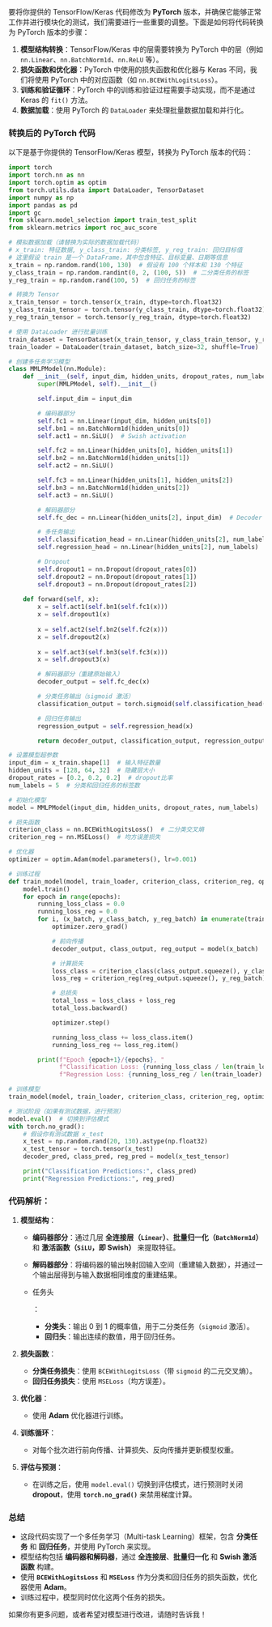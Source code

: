 要将你提供的 TensorFlow/Keras 代码修改为 **PyTorch** 版本，并确保它能够正常工作并进行模块化的测试，我们需要进行一些重要的调整。下面是如何将代码转换为 PyTorch 版本的步骤：

1. **模型结构转换**：TensorFlow/Keras 中的层需要转换为 PyTorch 中的层（例如 `nn.Linear`、`nn.BatchNorm1d`、`nn.ReLU` 等）。
2. **损失函数和优化器**：PyTorch 中使用的损失函数和优化器与 Keras 不同，我们将使用 PyTorch 中的对应函数（如 `nn.BCEWithLogitsLoss`）。
3. **训练和验证循环**：PyTorch 中的训练和验证过程需要手动实现，而不是通过 Keras 的 `fit()` 方法。
4. **数据加载**：使用 PyTorch 的 `DataLoader` 来处理批量数据加载和并行化。

### **转换后的 PyTorch 代码**

以下是基于你提供的 TensorFlow/Keras 模型，转换为 PyTorch 版本的代码：

```python
import torch
import torch.nn as nn
import torch.optim as optim
from torch.utils.data import DataLoader, TensorDataset
import numpy as np
import pandas as pd
import gc
from sklearn.model_selection import train_test_split
from sklearn.metrics import roc_auc_score

# 模拟数据加载（请替换为实际的数据加载代码）
# x_train: 特征数据, y_class_train: 分类标签, y_reg_train: 回归目标值
# 这里假设 train 是一个 DataFrame，其中包含特征、目标变量、日期等信息
x_train = np.random.rand(100, 130)  # 假设有 100 个样本和 130 个特征
y_class_train = np.random.randint(0, 2, (100, 5))  # 二分类任务的标签
y_reg_train = np.random.rand(100, 5)  # 回归任务的标签

# 转换为 Tensor
x_train_tensor = torch.tensor(x_train, dtype=torch.float32)
y_class_train_tensor = torch.tensor(y_class_train, dtype=torch.float32)
y_reg_train_tensor = torch.tensor(y_reg_train, dtype=torch.float32)

# 使用 DataLoader 进行批量训练
train_dataset = TensorDataset(x_train_tensor, y_class_train_tensor, y_reg_train_tensor)
train_loader = DataLoader(train_dataset, batch_size=32, shuffle=True)

# 创建多任务学习模型
class MMLPModel(nn.Module):
    def __init__(self, input_dim, hidden_units, dropout_rates, num_labels):
        super(MMLPModel, self).__init__()

        self.input_dim = input_dim

        # 编码器部分
        self.fc1 = nn.Linear(input_dim, hidden_units[0])
        self.bn1 = nn.BatchNorm1d(hidden_units[0])
        self.act1 = nn.SiLU()  # Swish activation

        self.fc2 = nn.Linear(hidden_units[0], hidden_units[1])
        self.bn2 = nn.BatchNorm1d(hidden_units[1])
        self.act2 = nn.SiLU()

        self.fc3 = nn.Linear(hidden_units[1], hidden_units[2])
        self.bn3 = nn.BatchNorm1d(hidden_units[2])
        self.act3 = nn.SiLU()

        # 解码器部分
        self.fc_dec = nn.Linear(hidden_units[2], input_dim)  # Decoder output

        # 多任务输出
        self.classification_head = nn.Linear(hidden_units[2], num_labels)  # 分类任务
        self.regression_head = nn.Linear(hidden_units[2], num_labels)  # 回归任务

        # Dropout
        self.dropout1 = nn.Dropout(dropout_rates[0])
        self.dropout2 = nn.Dropout(dropout_rates[1])
        self.dropout3 = nn.Dropout(dropout_rates[2])
        
    def forward(self, x):
        x = self.act1(self.bn1(self.fc1(x)))
        x = self.dropout1(x)
        
        x = self.act2(self.bn2(self.fc2(x)))
        x = self.dropout2(x)
        
        x = self.act3(self.bn3(self.fc3(x)))
        x = self.dropout3(x)

        # 解码器部分（重建原始输入）
        decoder_output = self.fc_dec(x)

        # 分类任务输出（sigmoid 激活）
        classification_output = torch.sigmoid(self.classification_head(x))

        # 回归任务输出
        regression_output = self.regression_head(x)

        return decoder_output, classification_output, regression_output

# 设置模型超参数
input_dim = x_train.shape[1]  # 输入特征数量
hidden_units = [128, 64, 32]  # 隐藏层大小
dropout_rates = [0.2, 0.2, 0.2]  # dropout比率
num_labels = 5  # 分类和回归任务的标签数

# 初始化模型
model = MMLPModel(input_dim, hidden_units, dropout_rates, num_labels)

# 损失函数
criterion_class = nn.BCEWithLogitsLoss()  # 二分类交叉熵
criterion_reg = nn.MSELoss()  # 均方误差损失

# 优化器
optimizer = optim.Adam(model.parameters(), lr=0.001)

# 训练过程
def train_model(model, train_loader, criterion_class, criterion_reg, optimizer, epochs=10):
    model.train()
    for epoch in range(epochs):
        running_loss_class = 0.0
        running_loss_reg = 0.0
        for i, (x_batch, y_class_batch, y_reg_batch) in enumerate(train_loader):
            optimizer.zero_grad()

            # 前向传播
            decoder_output, class_output, reg_output = model(x_batch)

            # 计算损失
            loss_class = criterion_class(class_output.squeeze(), y_class_batch)
            loss_reg = criterion_reg(reg_output.squeeze(), y_reg_batch)

            # 总损失
            total_loss = loss_class + loss_reg
            total_loss.backward()

            optimizer.step()

            running_loss_class += loss_class.item()
            running_loss_reg += loss_reg.item()

        print(f"Epoch {epoch+1}/{epochs}, "
              f"Classification Loss: {running_loss_class / len(train_loader):.4f}, "
              f"Regression Loss: {running_loss_reg / len(train_loader):.4f}")

# 训练模型
train_model(model, train_loader, criterion_class, criterion_reg, optimizer, epochs=5)

# 测试阶段（如果有测试数据，进行预测）
model.eval()  # 切换到评估模式
with torch.no_grad():
    # 假设你有测试数据 x_test
    x_test = np.random.rand(20, 130).astype(np.float32)
    x_test_tensor = torch.tensor(x_test)
    decoder_pred, class_pred, reg_pred = model(x_test_tensor)

    print("Classification Predictions:", class_pred)
    print("Regression Predictions:", reg_pred)
```

### **代码解析：**

1. **模型结构**：

   - **编码器部分**：通过几层 **全连接层（`Linear`）**、**批量归一化（`BatchNorm1d`）** 和 **激活函数（`SiLU`，即 Swish）** 来提取特征。

   - **解码器部分**：将编码器的输出映射回输入空间（重建输入数据），并通过一个输出层得到与输入数据相同维度的重建结果。

   - 任务头

     ：

     - **分类头**：输出 0 到 1 的概率值，用于二分类任务（`sigmoid` 激活）。
     - **回归头**：输出连续的数值，用于回归任务。

2. **损失函数**：

   - **分类任务损失**：使用 `BCEWithLogitsLoss`（带 `sigmoid` 的二元交叉熵）。
   - **回归任务损失**：使用 `MSELoss`（均方误差）。

3. **优化器**：

   - 使用 **Adam** 优化器进行训练。

4. **训练循环**：

   - 对每个批次进行前向传播、计算损失、反向传播并更新模型权重。

5. **评估与预测**：

   - 在训练之后，使用 `model.eval()` 切换到评估模式，进行预测时关闭 **dropout**，使用 **`torch.no_grad()`** 来禁用梯度计算。

### **总结**

- 这段代码实现了一个多任务学习（Multi-task Learning）框架，包含 **分类任务** 和 **回归任务**，并使用 PyTorch 来实现。
- 模型结构包括 **编码器和解码器**，通过 **全连接层**、**批量归一化** 和 **Swish 激活函数** 构建。
- 使用 **`BCEWithLogitsLoss`** 和 **`MSELoss`** 作为分类和回归任务的损失函数，优化器使用 **Adam**。
- 训练过程中，模型同时优化这两个任务的损失。

如果你有更多问题，或者希望对模型进行改进，请随时告诉我！